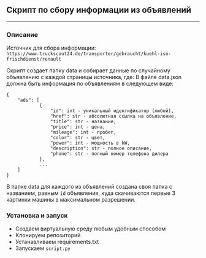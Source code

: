 ## Скрипт по сбору информации из объявлений

---
### Описание
Источник для сбора информации: `https://www.truckscout24.de/transporter/gebraucht/kuehl-iso-frischdienst/renault`

Скрипт создает папку data и собирает данные по случайному объявлению с каждой страницы источника, где:
В файле data.json должна быть информация по объявлениям в следующем виде:

```
{
	"ads": [
    		{
        		"id": int - уникальный идентификатор (любой),
                "href": str - абсолютная ссылка на объявление,
                "title": str - название,
                "price": int - цена,
                "mileage": int - пробег,
                "color": str - цвет,
                "power": int - мощность в kW,
                "description": str - полное описание,
                "phone": str - полный номер телефона дилера
    		},
    		...
	]
}
```

В папке data для каждого из объявлений создана своя папка с названием, равным `id` объявления,
куда скачиваются первые 3 картинки машины в максимальном разрешении.

### Установка и запуск
- Создаем виртуальную среду любым удобным способом
- Клонируем репозиторий
- Устанавливаем requirements.txt
- Запускаем `script.py`
